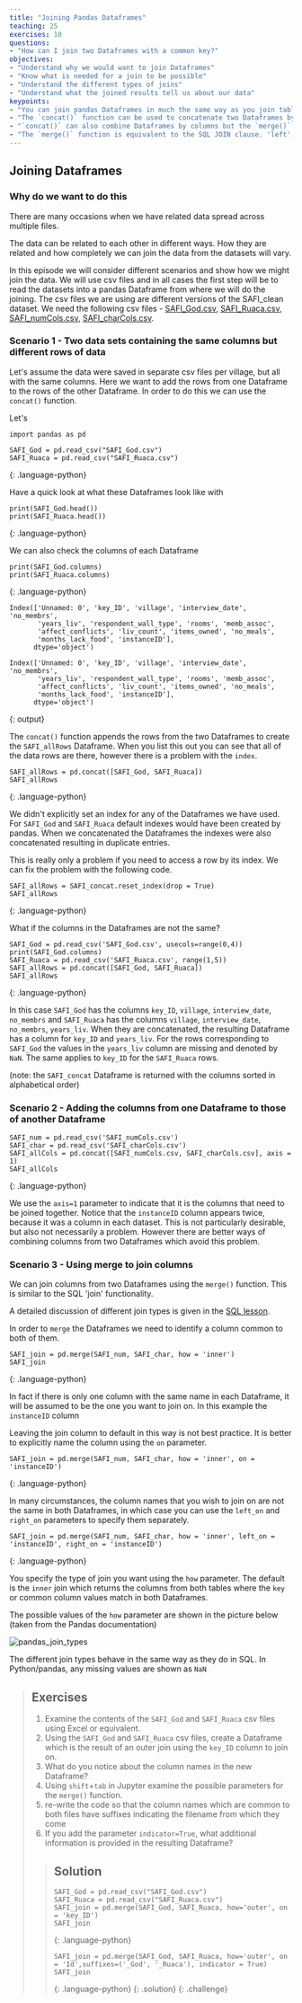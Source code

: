 ```yaml
---
title: "Joining Pandas Dataframes"
teaching: 25
exercises: 10
questions:
- "How can I join two Dataframes with a common key?"
objectives:
- "Understand why we would want to join Dataframes"
- "Know what is needed for a join to be possible"
- "Understand the different types of joins"
- "Understand what the joined results tell us about our data"
keypoints:
- "You can join pandas Dataframes in much the same way as you join tables in SQL"
- "The `concat()` function can be used to concatenate two Dataframes by adding the rows of one to the other."
- "`concat()` can also combine Dataframes by columns but the `merge()` function is the preferred way"
- "The `merge()` function is equivalent to the SQL JOIN clause. 'left', 'right' and 'inner' joins are all possible."
---
```


## Joining Dataframes

### Why do we want to do this


There are many occasions when we have related data spread across multiple files.

The data can be related to each other in different ways. How they are related and how completely we can join the data from the datasets will vary.

In this episode we will consider different scenarios and show how we might join the data. We will use csv files and in all cases the first step will be to read the datasets into a pandas Dataframe from where we will do the joining. The csv files we are using are different versions of the SAFI_clean dataset. We need the following csv files - [SAFI_God.csv](./data/SAFI_God.csv), [SAFI_Ruaca.csv](./data/SAFI_Ruaca.csv), [SAFI_numCols.csv](./data/SAFI_numCols.csv), [SAFI_charCols.csv](./data/SAFI_charCols.csv). 

### Scenario 1 - Two data sets containing the same columns but different rows of data

Let's assume the data were saved in separate csv files per village, but all with the same columns. Here we want to add the rows from one Dataframe to the rows of the other Dataframe. In order to do this we can use the `concat()` function.

Let's

~~~
import pandas as pd

SAFI_God = pd.read_csv("SAFI_God.csv")
SAFI_Ruaca = pd.read_csv("SAFI_Ruaca.csv")
~~~
{: .language-python}

Have a quick look at what these Dataframes look like with

~~~
print(SAFI_God.head())
print(SAFI_Ruaca.head())
~~~
{: .language-python}

We can also check the columns of each Dataframe

~~~
print(SAFI_God.columns)
print(SAFI_Ruaca.columns)
~~~
{: .language-python}

~~~
Index(['Unnamed: 0', 'key_ID', 'village', 'interview_date', 'no_membrs',
       'years_liv', 'respondent_wall_type', 'rooms', 'memb_assoc',
       'affect_conflicts', 'liv_count', 'items_owned', 'no_meals',
       'months_lack_food', 'instanceID'],
      dtype='object')
      
Index(['Unnamed: 0', 'key_ID', 'village', 'interview_date', 'no_membrs',
       'years_liv', 'respondent_wall_type', 'rooms', 'memb_assoc',
       'affect_conflicts', 'liv_count', 'items_owned', 'no_meals',
       'months_lack_food', 'instanceID'],
      dtype='object')
~~~
{: output}

The `concat()` function appends the rows from the two Dataframes to create the `SAFI_allRows` Dataframe. When you list this out you can see that all of the data rows are there, however there is a problem with the `index`.

~~~
SAFI_allRows = pd.concat([SAFI_God, SAFI_Ruaca])
SAFI_allRows
~~~
{: .language-python}

We didn't explicitly set an index for any of the Dataframes we have used. For `SAFI_God` and `SAFI_Ruaca` default indexes would have been created by pandas. When we concatenated the Dataframes the indexes were also concatenated resulting in duplicate entries.

This is really only a problem if you need to access a row by its index. We can fix the problem with the following code.

~~~
SAFI_allRows = SAFI_concat.reset_index(drop = True)
SAFI_allRows
~~~
{: .language-python}

What if the columns in the Dataframes are not the same?

~~~
SAFI_God = pd.read_csv('SAFI_God.csv', usecols=range(0,4))
print(SAFI_God.columns)
SAFI_Ruaca = pd.read_csv('SAFI_Ruaca.csv', range(1,5))
SAFI_allRows = pd.concat([SAFI_God, SAFI_Ruaca])
SAFI_allRows
~~~
{: .language-python}

In this case `SAFI_God` has the columns `key_ID`, `village`, `interview_date`, `no_membrs` and `SAFI_Ruaca` has the columns `village`, `interview_date`, `no_membrs`, `years_liv`. When they are concatenated, the resulting Dataframe has a column for `key_ID` and `years_liv`. For the rows corresponding to `SAFI_God` the values in the `years_liv` column are missing and denoted by `NaN`. The same applies to `key_ID` for the `SAFI_Ruaca` rows.

(note: the `SAFI_concat` Dataframe is returned with the columns sorted in alphabetical order)


### Scenario 2 - Adding the columns from one Dataframe to those of another Dataframe

~~~
SAFI_num = pd.read_csv('SAFI_numCols.csv')
SAFI_char = pd.read_csv('SAFI_charCols.csv')
SAFI_allCols = pd.concat([SAFI_numCols.csv, SAFI_charCols.csv], axis = 1)
SAFI_allCols
~~~
{: .language-python}

We use the `axis=1` parameter to indicate that it is the columns that need to be joined together. Notice that the `instanceID` column appears twice, because it was a column in each dataset. This is not particularly desirable, but also not necessarily a problem. However there are better ways of combining columns from two Dataframes which avoid this problem.

### Scenario 3 - Using merge to join columns

We can join columns from two Dataframes using the `merge()` function. This is similar to the SQL 'join' functionality.

A detailed discussion of different join types is given in the [SQL lesson](./episodes/sql...).

In order to `merge` the Dataframes we need to identify a column common to both of them.

~~~
SAFI_join = pd.merge(SAFI_num, SAFI_char, how = 'inner')
SAFI_join
~~~
{: .language-python}

In fact if there is only one column with the same name in each Dataframe, it will be assumed to be the one you want to join on. In this example the `instanceID` column

Leaving the join column to default in this way is not best practice. It is better to explicitly name the column using the `on` parameter.

~~~
SAFI_join = pd.merge(SAFI_num, SAFI_char, how = 'inner', on = 'instanceID')
~~~
{: .language-python}

In many circumstances, the column names that you wish to join on are not the same in both Dataframes, in which case you can use the `left_on` and `right_on` parameters to specify them separately.

~~~
SAFI_join = pd.merge(SAFI_num, SAFI_char, how = 'inner', left_on = 'instanceID', right_on = 'instanceID')
~~~
{: .language-python}

You specify the type of join you want using the `how` parameter. The default is the `inner` join which returns the columns from both tables where the `key` or common column values match in both Dataframes.

The possible values of the `how` parameter are shown in the picture below (taken from the Pandas documentation)

![pandas_join_types](../fig/pandas_join_types.png)

The different join types behave in the same way as they do in SQL. In Python/pandas, any missing values are shown as `NaN`


> ## Exercises
>
> 1. Examine the contents of the `SAFI_God` and `SAFI_Ruaca` csv files using Excel or equivalent.
> 2. Using the `SAFI_God` and `SAFI_Ruaca` csv files, create a Dataframe which is the result of an outer join using the `key_ID` column to join on.
> 3. What do you notice about the column names in the new Dataframe?
> 4. Using `shift`+`tab` in Jupyter examine the possible parameters for the `merge()` function.
> 5. re-write the code so that the column names which are common to both files have suffixes indicating the filename from which they come
> 6. If you add the parameter `indicator=True`, what additional information is provided in the resulting Dataframe?
>
> > ## Solution
> >
> > ~~~
> > SAFI_God = pd.read_csv("SAFI_God.csv")
> > SAFI_Ruaca = pd.read_csv("SAFI_Ruaca.csv")
> > SAFI_join = pd.merge(SAFI_God, SAFI_Ruaca, how='outer', on = 'key_ID')
> > SAFI_join
> > ~~~
> > {: .language-python}
> >
> > ~~~
> > SAFI_join = pd.merge(SAFI_God, SAFI_Ruaca, how='outer', on = 'Id',suffixes=('_God', '_Ruaca'), indicator = True)
> > SAFI_join
> > ~~~
> > {: .language-python}
> {: .solution}
{: .challenge}
